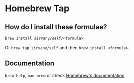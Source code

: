 # Homebrew Tap

## How do I install these formulae?

`brew install sirvany/self/<formula>`

Or `brew tap sirvany/self` and then `brew install <formula>`.

## Documentation

`brew help`, `man brew` or check [Homebrew's documentation](https://docs.brew.sh).
